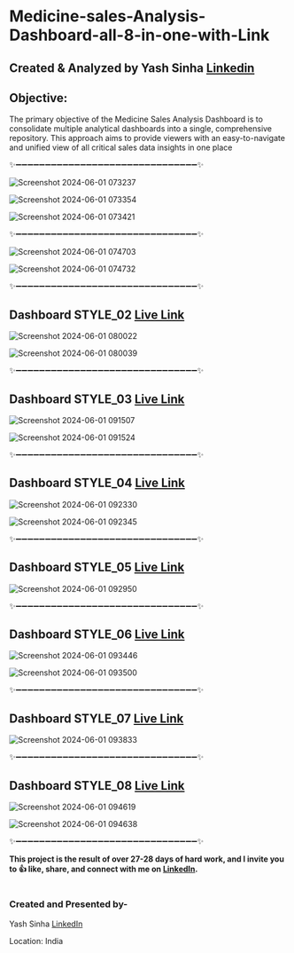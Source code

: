 # Medicine-sales-Analysis-Dashboard-all-8-in-one-with-Link

## Created & Analyzed by Yash Sinha [Linkedin](https://www.linkedin.com/in/yashsinha2024/)

## Objective:
The primary objective of the Medicine Sales Analysis Dashboard is to consolidate multiple analytical dashboards into a single, comprehensive repository. This approach aims to provide viewers with an easy-to-navigate and unified view of all critical sales data insights in one place

✨➖➖➖➖➖➖➖➖➖➖➖➖➖➖➖➖➖➖➖➖➖➖➖➖➖➖➖➖➖➖➖✨

![Screenshot 2024-06-01 073237](https://github.com/user-saddam123/Medicine-sales-Analysis-Dashboard-all-8-in-one-with-Link/assets/123800896/b3025a1f-8ece-44f6-8ab7-e717be87cb05)

![Screenshot 2024-06-01 073354](https://github.com/user-saddam123/Medicine-sales-Analysis-Dashboard-all-8-in-one-with-Link/assets/123800896/647c13e0-6efc-4415-8bcf-be17bd9ddd88)

![Screenshot 2024-06-01 073421](https://github.com/user-saddam123/Medicine-sales-Analysis-Dashboard-all-8-in-one-with-Link/assets/123800896/d518f69e-6287-4f87-aa5f-3a9e146aed02)

✨➖➖➖➖➖➖➖➖➖➖➖➖➖➖➖➖➖➖➖➖➖➖➖➖➖➖➖➖➖➖➖✨

![Screenshot 2024-06-01 074703](https://github.com/user-saddam123/Medicine-sales-Analysis-Dashboard-all-8-in-one-with-Link/assets/123800896/4616ba00-2f4e-40ec-96c2-8e387241216d)

![Screenshot 2024-06-01 074732](https://github.com/user-saddam123/Medicine-sales-Analysis-Dashboard-all-8-in-one-with-Link/assets/123800896/be5b43cd-5dfd-4753-88af-920ca62c8409)


✨➖➖➖➖➖➖➖➖➖➖➖➖➖➖➖➖➖➖➖➖➖➖➖➖➖➖➖➖➖➖➖✨

## Dashboard STYLE_02 [Live Link](https://project.novypro.com/p4sA2f)

![Screenshot 2024-06-01 080022](https://github.com/user-saddam123/Medicine-sales-Analysis-Dashboard-all-8-in-one-with-Link/assets/123800896/26bf5463-c669-4483-92fc-f9365d125f19)

![Screenshot 2024-06-01 080039](https://github.com/user-saddam123/Medicine-sales-Analysis-Dashboard-all-8-in-one-with-Link/assets/123800896/55c99ec2-76ae-4613-848f-e9c9d8ce7f67)

✨➖➖➖➖➖➖➖➖➖➖➖➖➖➖➖➖➖➖➖➖➖➖➖➖➖➖➖➖➖➖➖✨

## Dashboard STYLE_03 [Live Link](https://project.novypro.com/ZTq1dj)

![Screenshot 2024-06-01 091507](https://github.com/user-saddam123/Medicine-sales-Analysis-Dashboard-all-8-in-one-with-Link/assets/123800896/421bcda3-cf41-49e8-b8fd-0b2e6f31b19a)

![Screenshot 2024-06-01 091524](https://github.com/user-saddam123/Medicine-sales-Analysis-Dashboard-all-8-in-one-with-Link/assets/123800896/8ddfd779-7ba6-423d-b995-1a8cfd8333fc)

✨➖➖➖➖➖➖➖➖➖➖➖➖➖➖➖➖➖➖➖➖➖➖➖➖➖➖➖➖➖➖➖✨

## Dashboard STYLE_04 [Live Link](https://project.novypro.com/kSea5B)

![Screenshot 2024-06-01 092330](https://github.com/user-saddam123/Medicine-sales-Analysis-Dashboard-all-8-in-one-with-Link/assets/123800896/c8e8f5e8-0306-4fc4-a421-3d5d523ae244)

![Screenshot 2024-06-01 092345](https://github.com/user-saddam123/Medicine-sales-Analysis-Dashboard-all-8-in-one-with-Link/assets/123800896/edec8ca4-6e8a-4f58-9a00-55fda3b8423d)

✨➖➖➖➖➖➖➖➖➖➖➖➖➖➖➖➖➖➖➖➖➖➖➖➖➖➖➖➖➖➖➖✨

## Dashboard STYLE_05 [Live Link](https://project.novypro.com/6qhUFZ)

![Screenshot 2024-06-01 092950](https://github.com/user-saddam123/Medicine-sales-Analysis-Dashboard-all-8-in-one-with-Link/assets/123800896/afbc1a26-ced7-4649-ad70-60a9d4c82a2e)


✨➖➖➖➖➖➖➖➖➖➖➖➖➖➖➖➖➖➖➖➖➖➖➖➖➖➖➖➖➖➖➖✨

## Dashboard STYLE_06 [Live Link](https://project.novypro.com/gpmQD3)

![Screenshot 2024-06-01 093446](https://github.com/user-saddam123/Medicine-sales-Analysis-Dashboard-all-8-in-one-with-Link/assets/123800896/f3cc6fda-2682-4eb2-9c54-cd879095a6ea)

![Screenshot 2024-06-01 093500](https://github.com/user-saddam123/Medicine-sales-Analysis-Dashboard-all-8-in-one-with-Link/assets/123800896/ea8ea87e-245c-4519-ade9-e90d7083151a)


✨➖➖➖➖➖➖➖➖➖➖➖➖➖➖➖➖➖➖➖➖➖➖➖➖➖➖➖➖➖➖➖✨

## Dashboard STYLE_07 [Live Link](https://project.novypro.com/4fkJVb)

![Screenshot 2024-06-01 093833](https://github.com/user-saddam123/Medicine-sales-Analysis-Dashboard-all-8-in-one-with-Link/assets/123800896/3bc990cc-b40c-49eb-90ed-67bbde90d429)


✨➖➖➖➖➖➖➖➖➖➖➖➖➖➖➖➖➖➖➖➖➖➖➖➖➖➖➖➖➖➖➖✨

## Dashboard STYLE_08 [Live Link](https://project.novypro.com/5OxudG)

![Screenshot 2024-06-01 094619](https://github.com/user-saddam123/Medicine-sales-Analysis-Dashboard-all-8-in-one-with-Link/assets/123800896/727670d5-6411-4afe-afa0-9870f19b66e4)

![Screenshot 2024-06-01 094638](https://github.com/user-saddam123/Medicine-sales-Analysis-Dashboard-all-8-in-one-with-Link/assets/123800896/9ec664fd-1ca6-48b1-8c6d-43c201764462)


✨➖➖➖➖➖➖➖➖➖➖➖➖➖➖➖➖➖➖➖➖➖➖➖➖➖➖➖➖➖➖➖✨

**This project is the result of over 27-28 days of hard work, and I invite you to 👍 like, share, and connect with me on [LinkedIn](https://www.linkedin.com/in/yashsinha2024).**


#

### Created and Presented by-

Yash Sinha [LinkedIn](https://www.linkedin.com/in/yashsinha2024/)

Location: India
